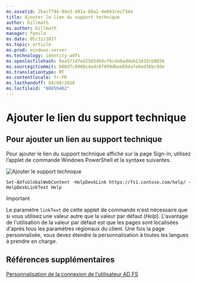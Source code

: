 ```yaml
---
ms.assetid: 2bac7744-9de3-491a-b0a2-4e843cec7344
title: Ajouter le lien du support technique
author: billmath
ms.author: billmath
manager: femila
ms.date: 05/31/2017
ms.topic: article
ms.prod: windows-server
ms.technology: identity-adfs
ms.openlocfilehash: 0aa57147ed2565db9cf8cde0addeb13432cb8856
ms.sourcegitcommit: b00d7c8968c4adc8f699dbee694afe6ed36bc9de
ms.translationtype: MT
ms.contentlocale: fr-FR
ms.lasthandoff: 04/08/2020
ms.locfileid: "80859402"
---
```

# <a name="add-help-desk-link"></a>Ajouter le lien du support technique 


## <a name="to-add-a-help-desk-link"></a>Pour ajouter un lien au support technique  
Pour ajouter le lien du support technique affiché sur la page Sign\-in, utilisez l’applet de commande Windows PowerShell et la syntaxe suivantes.  

![Ajouter le support technique](media/AD-FS-user-sign-in-customization/ADFS_Blue_Custom2.png)
  

`Set-AdfsGlobalWebContent -HelpDeskLink https://fs1.contoso.com/help/ -HelpDeskLinkText Help`  
 
  
> [!IMPORTANT]  
> Le paramètre `linkText` de cette applet de commande n'est nécessaire que si vous utilisez une valeur autre que la valeur par défaut (*Help*). L'avantage de l'utilisation de la valeur par défaut est que les pages sont localisées d'après tous les paramètres régionaux du client. Une fois la page personnalisée, vous devez étendre la personnalisation à toutes les langues à prendre en charge.  


## <a name="additional-references"></a>Références supplémentaires 
[Personnalisation de la connexion de l’utilisateur AD FS](AD-FS-user-sign-in-customization.md)  
